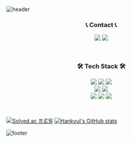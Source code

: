 ![header](https://capsule-render.vercel.app/api?type=waving&height=200&color=gradient&text=Hankyul's%20GitHub&reversal=false&fontSize=30)

<h3 align="center">📞 Contact 📞</h3>
<p align="center">
  <a href="https://www.linkedin.com/in/hankyul-jung/"><img src="https://img.shields.io/badge/LinkedIn-0077B5?style=for-the-badge&logo=linkedin&logoColor=white"/></a>
  <a href="mailto:junghankyul@gmail.com"><img src="https://img.shields.io/badge/Gmail-d14836?style=for-the-badge&logo=Gmail&logoColor=white&link=mailto:sh981013s@gmail.com"/></a>
</p>

<br>

<h3 align="center">🛠 Tech Stack 🛠</h3>
<p align="center">
  <img src="https://img.shields.io/badge/java-007396?style=for-the-badge&logo=java&logoColor=white"> 
  <img src="https://img.shields.io/badge/python-3776AB?style=for-the-badge&logo=python&logoColor=white"> 
  <img src="https://img.shields.io/badge/mysql-4479A1?style=for-the-badge&logo=mysql&logoColor=white">
  <br>
  <img src="https://img.shields.io/badge/spring-6DB33F?style=for-the-badge&logo=spring&logoColor=white">
  <img src="https://img.shields.io/badge/springboot-6DB33F?style=for-the-badge&logo=springboot&logoColor=white">
  <br>
  <img src="https://img.shields.io/badge/git-F05032?style=for-the-badge&logo=git&logoColor=white">
  <img src="https://img.shields.io/badge/github-181717?style=for-the-badge&logo=github&logoColor=white">
  <img src="https://img.shields.io/badge/intellij-000000?style=for-the-badge&logo=intellijidea&logoColor=white">
</p>

<br>

[![Solved.ac 프로필](http://mazassumnida.wtf/api/v2/generate_badge?boj=junghk97)](https://solved.ac/junghk97)
[![Hankyul's GitHub stats](https://github-readme-stats.vercel.app/api?username=iceprins)](https://github.com/iceprins/github-readme-stats)

![footer](https://capsule-render.vercel.app/api?type=waving&height=200&color=gradient&reversal=false&fontSize=30&section=footer)
